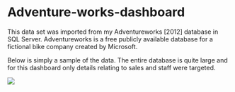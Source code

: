 <h1>Adventure-works-dashboard</h1> 
<p>This data set was imported from my Adventureworks [2012] database in SQL Server. Adventureworks is a free publicly available database for a fictional bike company created by Microsoft.

Below is simply a sample of the data. The entire database is quite large and for this dashboard only details relating to sales and staff were targeted.</p>
<img src="https://danielcorcoranssql.files.wordpress.com/2017/04/2017-04-07-16_44_14-aw2012-power-bi-desktop.png?w=1024">
